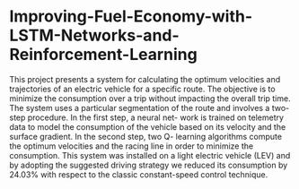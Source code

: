 # Improving-Fuel-Economy-with-LSTM-Networks-and-Reinforcement-Learning

This project presents a system for calculating the optimum
velocities and trajectories of an electric vehicle for a specific route. The
objective is to minimize the consumption over a trip without impacting
the overall trip time. The system uses a particular segmentation of the
route and involves a two-step procedure. In the first step, a neural net-
work is trained on telemetry data to model the consumption of the vehicle
based on its velocity and the surface gradient. In the second step, two Q-
learning algorithms compute the optimum velocities and the racing line
in order to minimize the consumption. This system was installed on a light
electric vehicle (LEV) and by adopting the suggested driving strategy
we reduced its consumption by 24.03% with respect to the classic 
constant-speed control technique.
